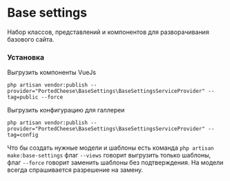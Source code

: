 # Base settings

Набор классов, представлений и компонентов для разворачивания базового сайта.

### Установка

Выгрузить компоненты VueJs

`php artisan vendor:publish --provider="PortedCheese\BaseSettings\BaseSettingsServiceProvider" --tag=public --force`

Выгрузить конфигурацию для галлереи

`php artisan vendor:publish --provider="PortedCheese\BaseSettings\BaseSettingsServiceProvider" --tag=config`

Что бы создать нужные модели и шаблоны есть команда
`php artisan make:base-settings` флаг `--views` говорит выгрузить только шаблоны, флаг `--force` говорит заменить шаблоны без подтверждения. На модели всегда спрашивается разрешение на замену.